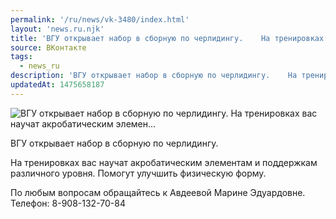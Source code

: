 ```yaml
---
permalink: '/ru/news/vk-3480/index.html'
layout: 'news.ru.njk'
title: 'ВГУ открывает набор в сборную по черлидингу.    На тренировках вас научат акробатическим элемен…'
source: ВКонтакте
tags:
  - news_ru
description: 'ВГУ открывает набор в сборную по черлидингу.    На тренировках вас научат акробатическим элемен…'
updatedAt: 1475658187
---
```

![ВГУ открывает набор в сборную по черлидингу.    На тренировках вас научат акробатическим элемен…](https://sun9-11.userapi.com/impf/c637216/v637216484/13634/mfIGB9JMZRo.jpg?size=1280x851&quality=96&sign=8acb59bda3136bd32e022dc250ecddf4&c_uniq_tag=eUSllTNefoWfiNoXopfNZ-Q6lH8G6CYk2JONzFlFnBA&type=album)

ВГУ открывает набор в сборную по черлидингу.

На тренировках вас научат акробатическим элементам и поддержкам различного уровня. Помогут улучшить физическую форму.

По любым вопросам обращайтесь к Авдеевой Марине Эдуардовне. Телефон: 8-908-132-70-84
